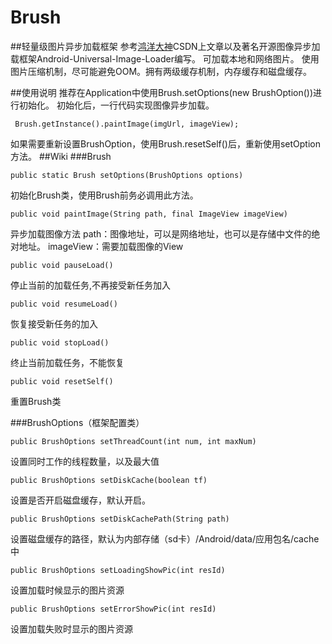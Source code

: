 # Brush
##轻量级图片异步加载框架
参考[鸿洋大神](http://blog.csdn.net/lmj623565791/article/details/41874561)CSDN上文章以及著名开源图像异步加载框架Android-Universal-Image-Loader编写。
可加载本地和网络图片。
使用图片压缩机制，尽可能避免OOM。拥有两级缓存机制，内存缓存和磁盘缓存。

##使用说明
推荐在Application中使用Brush.setOptions(new BrushOption())进行初始化。
初始化后，一行代码实现图像异步加载。
```
 Brush.getInstance().paintImage(imgUrl, imageView);
```
如果需要重新设置BrushOption，使用Brush.resetSelf()后，重新使用setOption方法。
##Wiki
###Brush
```
public static Brush setOptions(BrushOptions options)
```
初始化Brush类，使用Brush前务必调用此方法。

```
public void paintImage(String path, final ImageView imageView)
```
异步加载图像方法
path：图像地址，可以是网络地址，也可以是存储中文件的绝对地址。
imageView：需要加载图像的View

```
public void pauseLoad()
```
停止当前的加载任务,不再接受新任务加入

```
public void resumeLoad()
```
恢复接受新任务的加入

```
public void stopLoad()
```
终止当前加载任务，不能恢复

```
public void resetSelf()
```
重置Brush类

###BrushOptions（框架配置类）
```
public BrushOptions setThreadCount(int num, int maxNum)
```
设置同时工作的线程数量，以及最大值

```
public BrushOptions setDiskCache(boolean tf)
```
设置是否开启磁盘缓存，默认开启。

```
public BrushOptions setDiskCachePath(String path)
```
设置磁盘缓存的路径，默认为内部存储（sd卡）/Android/data/应用包名/cache中

```
public BrushOptions setLoadingShowPic(int resId)
```
设置加载时候显示的图片资源

```
public BrushOptions setErrorShowPic(int resId)
```
设置加载失败时显示的图片资源
